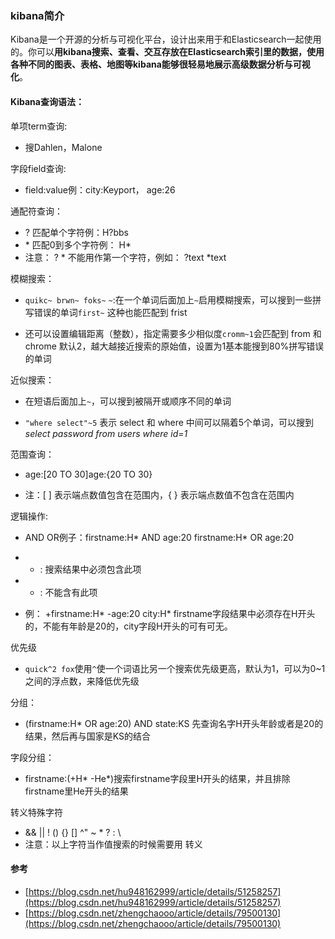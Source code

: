 ### **kibana简介**

Kibana是一个开源的分析与可视化平台，设计出来用于和Elasticsearch一起使用的。你可以**用kibana搜索、查看、交互存放在Elasticsearch索引里的数据，使用各种不同的图表、表格、地图等kibana能够很轻易地展示高级数据分析与可视化**。

#### Kibana查询语法：

单项term查询:

* 搜Dahlen，Malone

字段field查询:

* field:value例：city:Keyport， age:26

通配符查询：

* ? 匹配单个字符例：H?bbs
* \* 匹配0到多个字符例： H\*
* 注意： ? \* 不能用作第一个字符，例如： ?text \*text

模糊搜索：

* `quikc~ brwn~ foks~` `~`:在一个单词后面加上`~`启用模糊搜索，可以搜到一些拼写错误的单词`first~` 这种也能匹配到 frist

* 还可以设置编辑距离（整数），指定需要多少相似度`cromm~1`会匹配到 from 和 chrome 默认2，越大越接近搜索的原始值，设置为1基本能搜到80%拼写错误的单词

近似搜索：

* 在短语后面加上`~`，可以搜到被隔开或顺序不同的单词

* `"where select"~5` 表示 select 和 where 中间可以隔着5个单词，可以搜到 _select password from users where id=1_

范围查询：

* age:\[20 TO 30\]age:{20 TO 30}

* 注：\[ \] 表示端点数值包含在范围内，{ } 表示端点数值不包含在范围内

逻辑操作:

* AND OR例子：firstname:H\* AND age:20 firstname:H\* OR age:20

* * : 搜索结果中必须包含此项
* * : 不能含有此项
* 例： +firstname:H\* -age:20 city:H\*    firstname字段结果中必须存在H开头的，不能有年龄是20的，city字段H开头的可有可无。

优先级

* `quick^2 fox`使用`^`使一个词语比另一个搜索优先级更高，默认为1，可以为0~1之间的浮点数，来降低优先级

分组：

* \(firstname:H\* OR age:20\) AND state:KS 先查询名字H开头年龄或者是20的结果，然后再与国家是KS的结合

字段分组：

* firstname:\(+H\* -He\*\)搜索firstname字段里H开头的结果，并且排除firstname里He开头的结果

转义特殊字符

* && \|\| ! \(\) {} \[\] ^" ~ \* ? : \
* 注意：以上字符当作值搜索的时候需要用  转义

#### 参考

* [https://blog.csdn.net/hu948162999/article/details/51258257](https://blog.csdn.net/hu948162999/article/details/51258257)
* [https://blog.csdn.net/zhengchaooo/article/details/79500130](https://blog.csdn.net/zhengchaooo/article/details/79500130) 



